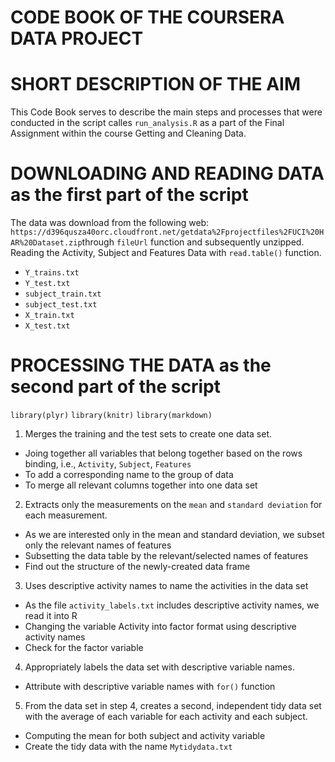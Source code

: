 # CODE BOOK OF THE COURSERA DATA PROJECT

# SHORT DESCRIPTION OF THE AIM

This Code Book serves to describe the main steps and processes that were conducted in the script calles `run_analysis.R` as a part of the Final Assignment within the course Getting and Cleaning Data.

# DOWNLOADING AND READING DATA as the first part of the script

The data was download from the following web: 
`https://d396qusza40orc.cloudfront.net/getdata%2Fprojectfiles%2FUCI%20HAR%20Dataset.zip`through `fileUrl` function and subsequently unzipped.
Reading the Activity, Subject and Features Data with `read.table()` function.
* `Y_trains.txt`
* `Y_test.txt`
* `subject_train.txt`
* `subject_test.txt`
* `X_train.txt`
* `X_test.txt`

# PROCESSING THE DATA as the second part of the script

`library(plyr)`
`library(knitr)`
`library(markdown)`

1. Merges the training and the test sets to create one data set.
 * Joing together all variables that belong together based on the rows binding, i.e., `Activity`, `Subject`, `Features`
 * To add a corresponding name to the group of data
 * To merge all relevant columns together into one data set
 
2. Extracts only the measurements on the `mean` and `standard deviation` for each measurement.
 * As we are interested only in the mean and standard deviation, we subset only the relevant names of features
 * Subsetting the data table by the relevant/selected names of features
 * Find out the structure of the newly-created data frame
 
3. Uses descriptive activity names to name the activities in the data set
 * As the file `activity_labels.txt` includes descriptive activity names, we read it into R
 * Changing the variable Activity into factor format using descriptive activity names
 * Check for the factor variable
 
4. Appropriately labels the data set with descriptive variable names.
 * Attribute with descriptive variable names with `for()` function
 
5. From the data set in step 4, creates a second, independent tidy data set with the average of each variable for each activity and each subject.
 * Computing the mean for both subject and activity variable
 * Create the tidy data with the name `Mytidydata.txt`
